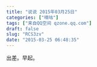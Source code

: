 ```yaml
---
title: "说说 2015年03月25日"
categories: ["嘀咕"]
tags: ["来自QQ空间 qzone.qq.com"]
draft: false
slug: "RCS3zv"
date: "2015-03-25 06:48:35"
---
```


出差。早起。
